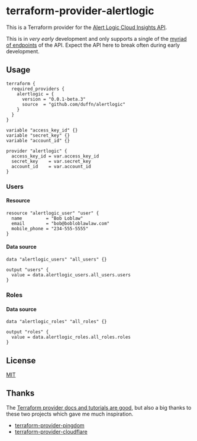# terraform-provider-alertlogic

This is a Terraform provider for the [Alert Logic Cloud Insights API](https://console.cloudinsight.alertlogic.com/api/#/).

This is in _very early_ development and only supports a single of the [myriad of endpoints](https://console.cloudinsight.alertlogic.com/api/#/) of the API. Expect the API here to break often during early development.

## Usage

```hcl
terraform {
  required_providers {
    alertlogic = {
      version = "0.0.1-beta.3"
      source  = "github.com/duffn/alertlogic"
    }
  }
}

variable "access_key_id" {}
variable "secret_key" {}
variable "account_id" {}

provider "alertlogic" {
  access_key_id = var.access_key_id
  secret_key    = var.secret_key
  account_id    = var.account_id
}

```

### Users

#### Resource

```hcl
resource "alertlogic_user" "user" {
  name         = "Bob Loblaw"
  email        = "bob@bobloblawlaw.com"
  mobile_phone = "234-555-5555"
}
```

#### Data source

```hcl
data "alertlogic_users" "all_users" {}

output "users" {
  value = data.alertlogic_users.all_users.users
}
```

### Roles

#### Data source

```hcl
data "alertlogic_roles" "all_roles" {}

output "roles" {
  value = data.alertlogic_roles.all_roles.roles
}
```

## License

[MIT](https://opensource.org/licenses/MIT)

## Thanks

The [Terraform provider docs and tutorials are good](https://learn.hashicorp.com/tutorials/terraform/provider-setup), but also a big thanks to these two projects which gave me much inspiration.

- [terraform-provider-pingdom](https://github.com/russellcardullo/terraform-provider-pingdom)
- [terraform-provider-cloudflare](https://github.com/cloudflare/terraform-provider-cloudflare)
